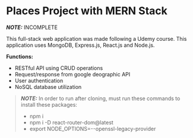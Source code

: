 # Places Project with MERN Stack
**_NOTE:_**  INCOMPLETE

This full-stack web application was made following a Udemy course. This application uses MongoDB, Express.js, React.js and Node.js.

**Functions:**
  - RESTful API using CRUD operations
  - Request/response from google deographic API
  - User authentication
  - NoSQL database utilization
    
> **_NOTE:_**  In order to run after cloning, must run these commands to install these packages:
> - npm i
> - npm i -D react-router-dom@latest
> - export NODE_OPTIONS=--openssl-legacy-provider
